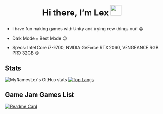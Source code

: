 # <p align="center"> Hi there, I’m Lex <img src="https://media.giphy.com/media/hvRJCLFzcasrR4ia7z/giphy.gif" width="35px"> </p>

- I have fun making games with Unity and trying new things out! :grin:

- Dark Mode = Best Mode :wink:

- Specs: Intel Core i7-9700, NVIDIA GeForce RTX 2060, VENGEANCE RGB PRO 32GB :smile:

## Stats

![MyNamesLex's GitHub stats](https://github-readme-stats.vercel.app/api?username=MyNamesLex&theme=midnight-purple&show_icons=true&hide=prs)
[![Top Langs](https://github-readme-stats.vercel.app/api/top-langs/?username=MyNamesLex&layout=compact&theme=midnight-purple&hide=shaderlab,asp.net,cython,&langs_count=6)](https://github.com/anuraghazra/github-readme-stats)

## Game Jam Games List

[![Readme Card](https://github-readme-stats.vercel.app/api/pin/?username=MyNamesLex&repo=All-Jam-Games&theme=midnight-purple&show_owner=true&)](https://github.com/anuraghazra/github-readme-stats)
